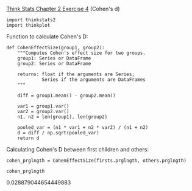 [Think Stats Chapter 2 Exercise 4](http://greenteapress.com/thinkstats2/html/thinkstats2003.html#toc24) (Cohen's d)
	
	import thinkstats2
	import thinkplot

Function to calculate Cohen's D:

	def CohenEffectSize(group1, group2):
    	"""Computes Cohen's effect size for two groups.
	    group1: Series or DataFrame
	    group2: Series or DataFrame
	    
	    returns: float if the arguments are Series;
	             Series if the arguments are DataFrames
	    """
	    
	    diff = group1.mean() - group2.mean()
	
	    var1 = group1.var()
	    var2 = group2.var()
	    n1, n2 = len(group1), len(group2)
	
	    pooled_var = (n1 * var1 + n2 * var2) / (n1 + n2)
	    d = diff / np.sqrt(pooled_var)
	    return d

Calculating Cohen's D between first children and others:

	cohen_prglngth = CohenEffectSize(firsts.prglngth, others.prglngth)

	cohen_prglngth

0.028879044654449883